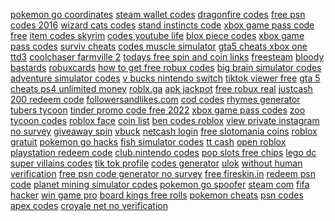 <a href="https://lookerstudio.google.com/reporting/3a53dfef-d4ce-4750-89cf-cac64932e3c8?s=rDk-BzRS_Dk">pokemon go coordinates</a>
<a href="https://lookerstudio.google.com/reporting/fea968fc-07cc-45a5-8117-c9ca3f916342/page/DjD">steam wallet codes</a>
<a href="https://lookerstudio.google.com/reporting/1063cc13-ce7c-48c3-a9d7-2b98404c6c26/page/DjD">dragonfire codes</a>
<a href="https://lookerstudio.google.com/reporting/53193cdc-b615-4d51-9393-4ad182dbd31e/page/DjD">free psn codes 2016</a>
<a href="https://lookerstudio.google.com/reporting/70f7c727-c96f-44cf-8aaf-26f089405345/page/DjD">wizard cats codes</a>
<a href="https://lookerstudio.google.com/reporting/62681b6f-c41a-45c3-83da-605246e62e62/page/DjD">stand instincts code</a>
<a href="https://lookerstudio.google.com/reporting/ae23f74d-442b-4c8a-85e2-aff04a71ea51/page/DjD">xbox game pass code free</a>
<a href="https://lookerstudio.google.com/reporting/40c211ca-ad6c-4035-b895-4bebb1e05c6f/page/DjD">item codes skyrim</a>
<a href="https://lookerstudio.google.com/reporting/56c5132b-cb25-4a3b-b71a-0b42670d06ed/page/DjD">codes youtube life</a>
<a href="https://lookerstudio.google.com/reporting/5e93ab31-b9d2-4382-b9df-a23a4e3def08/page/DjD">blox piece codes</a>
<a href="https://lookerstudio.google.com/reporting/b56d5414-caf8-462a-b1bf-a65381481c11/page/DjD">xbox game pass codes</a>
<a href="https://lookerstudio.google.com/s/hghmF4kK3v8">surviv cheats</a>
<a href="https://lookerstudio.google.com/reporting/ff2efeec-ed6e-4584-8743-63763475bf9e/page/DjD">codes muscle simulator</a>
<a href="https://lookerstudio.google.com/reporting/f020f80a-0355-4ed9-a62e-40bf97a08d63/page/DjD">gta5 cheats xbox one</a>
<a href="https://lookerstudio.google.com/reporting/2b76fd45-c89d-4eb8-9426-29c2659df634/page/DjD">ttd3</a>
<a href="https://lookerstudio.google.com/s/r0k-1pFDK-Y">coolchaser farmville 2</a>
<a href="https://lookerstudio.google.com/reporting/b12b0073-8d0e-477c-a45e-d4161d98de4d/page/DjD">todays free spin and coin links</a>
<a href="https://lookerstudio.google.com/reporting/1dea0966-8966-43c2-a236-2017154a0dfd?s=pqMjYhi5ZPc">freesteam</a>
<a href="https://lookerstudio.google.com/reporting/02db3b5f-d7e0-41c4-8a6a-298c29d8f964?s=sxBivFyhq2o">bloody bastards</a>
<a href="https://lookerstudio.google.com/reporting/c12e7c9c-90a9-4017-92f0-81f148d09001/page/DjD">robuxcards</a>
<a href="https://lookerstudio.google.com/reporting/136b9b77-54b5-413d-bda3-fc26bd720656/page/DjD">how to get free robux codes</a>
<a href="https://lookerstudio.google.com/reporting/ae2105bb-ffd5-4e47-be59-438d39497805/page/DjD">big brain simulator codes</a>
<a href="https://lookerstudio.google.com/reporting/5d05f46c-ee1c-4522-b70e-edeb395f5e02/page/DjD">adventure simulator codes</a>
<a href="https://lookerstudio.google.com/reporting/2f15ce4d-86da-4c35-ba0f-fbba69fa1880/page/DjD">v bucks nintendo switch</a>
<a href="https://lookerstudio.google.com/reporting/4060c78a-2fb2-4c64-88a9-f4b8d849fc13/page/DjD">tiktok viewer free</a>
<a href="https://lookerstudio.google.com/reporting/8f1d8b38-d580-4a99-b5e2-9f161436b401/page/rjpDD">gta 5 cheats ps4 unlimited money</a>
<a href="https://lookerstudio.google.com/reporting/588d9bac-3e95-47d7-9f30-793683761a21/page/DjD">roblx.ga</a>
<a href="https://lookerstudio.google.com/reporting/3d316158-4857-4255-8ca7-e8d505bf838e/page/DjD">apk jackpot</a>
<a href="https://lookerstudio.google.com/reporting/ec6b2cfb-d849-4690-bb44-20e3ab1b81b0/page/DjD">free robux real</a>
<a href="https://lookerstudio.google.com/reporting/124822ad-05d3-4359-ac4d-20a1206e9d07/page/ZofAD">justcash</a>
<a href="https://lookerstudio.google.com/reporting/e5a9f5ab-4912-489f-ade1-4de7a856687a/page/DjD">200 redeem code</a>
<a href="https://lookerstudio.google.com/s/gQgXd0Cpc6o">followersandlikes.com</a>
<a href="https://lookerstudio.google.com/reporting/2a4d56a3-5e70-40d4-af4a-b813e4bb2368/page/DjD">cod codes</a>
<a href="https://lookerstudio.google.com/reporting/1b676fb2-c3d5-400a-89ff-ca7871c40212/page/p_kbir2qimyc">rhymes generator</a>
<a href="https://lookerstudio.google.com/s/mfE7f0PpC5Q">tubers tycoon</a>
<a href="https://lookerstudio.google.com/reporting/170efe2b-0616-4655-939e-81260f4a5699/page/DjD">tinder promo code free 2022</a>
<a href="https://lookerstudio.google.com/reporting/4813d0ff-b4e0-43eb-9c1c-7d0f47acc599/page/DjD">xbox game pass codes</a>
<a href="https://lookerstudio.google.com/reporting/e55dce4b-318b-4b2d-84d7-d062548f8169/page/DjD">zoo tycoon codes</a>
<a href="https://lookerstudio.google.com/s/jdmtCiF_ouE">roblox face</a>
<a href="https://lookerstudio.google.com/reporting/03c0c5bd-e7b8-4354-a2c4-a67742b57617/page/DjD">coin list</a>
<a href="https://lookerstudio.google.com/reporting/31e9f59b-6a86-49d5-ab79-9f21ca6e9184/page/DjD">ben codes roblox</a>
<a href="https://lookerstudio.google.com/s/vAzuvoD8jSc">view private instagram no survey</a>
<a href="https://lookerstudio.google.com/reporting/27963d89-35c0-4b21-b3aa-fc35e91be99e/page/DjD">giveaway spin</a>
<a href="https://lookerstudio.google.com/reporting/cf98d1bb-a6c1-4889-b11c-949fea4c259f/page/DjD">vbuck</a>
<a href="https://lookerstudio.google.com/reporting/1518d911-d62e-4670-abd7-4e7091407a4d/page/7wwAD">netcash login</a>
<a href="https://lookerstudio.google.com/reporting/1d510918-81bf-4861-8794-84a9ee00bbdb/page/DjD">free slotomania coins</a>
<a href="https://lookerstudio.google.com/reporting/19d815a2-8214-493d-bf5e-2b4a16e2c1d8/page/DjD">roblox gratuit</a>
<a href="https://lookerstudio.google.com/reporting/705d4b7f-f104-4998-bbb7-ada059021fcc/page/DjD">pokemon go hacks</a>
<a href="https://lookerstudio.google.com/reporting/7b3f9f84-f63e-4aa5-93c9-1e169bc58767/page/DjD">fish simulator codes</a>
<a href="https://lookerstudio.google.com/reporting/1b310ed1-e338-46c4-8e41-5723fb813bd0?s=oNlQ9w38H_M">tt cash</a>
<a href="https://lookerstudio.google.com/reporting/7985aba1-3847-43a6-b0bc-85d671bf4637/page/DjD">open roblox</a>
<a href="https://lookerstudio.google.com/reporting/ca62e660-f2ac-4fe8-971a-c8d7e2a38863/page/mGHED">playstation redeem code</a>
<a href="https://lookerstudio.google.com/reporting/1b5f18e8-20f3-407e-af19-f680b1d8dc74/page/DjD">club.nintendo codes</a>
<a href="https://lookerstudio.google.com/reporting/bea2489d-2368-4d7f-8d59-dadf3c5c0782/page/PYxDD">pop slots free chips</a>
<a href="https://lookerstudio.google.com/reporting/60972426-b8aa-424a-b630-1a48798a7347/page/DjD">lego dc super villains codes</a>
<a href="https://lookerstudio.google.com/s/k36lFugdZFI">tik tok profile</a>
<a href="https://lookerstudio.google.com/reporting/4d686edf-9910-4108-bac5-b71ac305fe3e/page/DjD">codes generator</a>
<a href="https://lookerstudio.google.com/s/k8_DG08zgpw">ulok</a>
<a href="https://lookerstudio.google.com/s/tD1296rOQI8">without human verification</a>
<a href="https://lookerstudio.google.com/reporting/e4668fc1-73af-4c0f-a2dc-1ac33d7e5057/page/DjD">free psn code generator no survey</a>
<a href="https://lookerstudio.google.com/reporting/1fc96c54-75fb-40b5-b795-aa049c40ea2a/page/DjD">free fireskin.in</a>
<a href="https://lookerstudio.google.com/reporting/abf506c0-e938-48a2-94e7-fc23c08ec350/page/98GED">redeem psn code</a>
<a href="https://lookerstudio.google.com/reporting/056d65d5-4528-4801-a8dc-4fb591df449c/page/DjD">planet mining simulator codes</a>
<a href="https://lookerstudio.google.com/reporting/71d68b50-0de8-4de0-98d1-e1bd31476438/page/DjD">pokemon go spoofer</a>
<a href="https://lookerstudio.google.com/reporting/0546ece7-1f79-447a-9ec6-0543031f24b8/page/DjD">steam com</a>
<a href="https://lookerstudio.google.com/s/i1nAj7y01zg">fifa hacker</a>
<a href="https://lookerstudio.google.com/reporting/f2eff4c1-b987-491f-b6f1-21a9bf3a52aa/page/DjD">win game pro</a>
<a href="https://lookerstudio.google.com/reporting/f817ec35-4391-4495-8e1a-e338ad770103/page/DjD">board kings free rolls</a>
<a href="https://lookerstudio.google.com/reporting/59cfc885-26f4-4951-b79e-900c2673023f/page/DjD">pokemon cheats</a>
<a href="https://lookerstudio.google.com/reporting/c89e7b71-993c-424a-b7f8-3a5bba395bc9/page/MJHED">psn codes</a>
<a href="https://lookerstudio.google.com/reporting/54b7ab86-d58b-4275-ad13-c6f3afc3a39b/page/DjD">apex codes</a>
<a href="https://lookerstudio.google.com/reporting/08718fb4-8aad-4779-afb4-3b01c4f35754/page/DjD">croyale net no verification</a>
